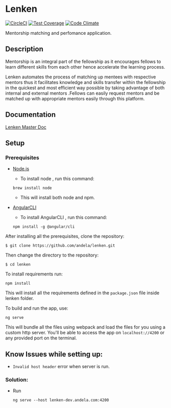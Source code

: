 # Lenken
[![CircleCI](https://circleci.com/gh/andela/lenken.svg?style=svg)](https://circleci.com/gh/andela/lenken)
[![Test Coverage](https://codeclimate.com/repos/58aaff583de51e3db2001f76/badges/5b62c4058b728e58f3a5/coverage.svg)](https://codeclimate.com/repos/58aaff583de51e3db2001f76/coverage)
[![Code Climate](https://codeclimate.com/repos/58aaff583de51e3db2001f76/badges/5b62c4058b728e58f3a5/gpa.svg)](https://codeclimate.com/repos/58aaff583de51e3db2001f76/feed)

Mentorship matching and perfomance application.

## Description
Mentorship is an integral part of the fellowship as it encourages fellows to learn different skills from each other hence accelerate the learning process.

Lenken automates the process of matching up mentees with respective mentors thus it facilitates knowledge and skills transfer within the fellowship in the quickest and most efficient way possible by taking advantage of both internal and external mentors .Fellows can easily request mentors and be matched up with appropriate mentors easily through this platform.


## Documentation

[Lenken Master Doc](https://docs.google.com/document/d/10MOo_7a8lPO28zRdXuGeOBWKCCKhwqytyGsWqu4QnZM/edit#heading=h.i0g6fx96qlt)

## Setup
### Prerequisites

- [Node.js](https://nodejs.org/en/)

	- To install node , run this command:

	 ```
	 brew install node
	 ```

	- This will install both node and npm.

- [AngularCLI](https://cli.angular.io/)

	- To install AngularCLI , run this command:

	```
	npm install -g @angular/cli
	```

After installing all the prerequisites, clone the repository:

```
$ git clone https://github.com/andela/lenken.git
```
Then change the directory to the repository:

```
$ cd lenken
```
To install requirements run:

```
npm install
```

This will install all the requirements defined in the `package.json` file inside lenken folder.

To build and run the app, use:

```
ng serve
```

This will bundle all the files using webpack and load the files for you using a custom http server. You'll be able to access the app on `localhost://4200`
or any provided port on the terminal.

## Know Issues while setting up:
- `Invalid host header` error when server is run.

### Solution: 
- Run

	`ng serve --host lenken-dev.andela.com:4200`
